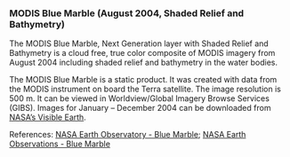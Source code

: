 ### MODIS Blue Marble (August 2004, Shaded Relief and Bathymetry)
The MODIS Blue Marble, Next Generation layer with Shaded Relief and Bathymetry is a cloud free, true color composite of MODIS imagery from August 2004 including shaded relief and bathymetry in the water bodies.

The MODIS Blue Marble is a static product. It was created with data from the MODIS instrument on board the Terra satellite. The image resolution is 500 m. It can be viewed in Worldview/Global Imagery Browse Services (GIBS). Images for January – December 2004 can be downloaded from [NASA’s Visible Earth](https://visibleearth.nasa.gov/view.php?id=74117).

References: [NASA Earth Observatory - Blue Marble](https://earthobservatory.nasa.gov/Features/BlueMarble/); [NASA Earth Observations - Blue Marble](https://neo.sci.gsfc.nasa.gov/view.php?datasetId=BlueMarbleNG-TB)
